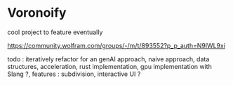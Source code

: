 # Voronoify
cool project to feature eventually

https://community.wolfram.com/groups/-/m/t/893552?p_p_auth=N9lWL9xi

todo : iteratively refactor for an genAI approach, naive approach, data structures, acceleration, rust implementation, gpu implementation with Slang ?,
features : subdivision, interactive UI ? 
